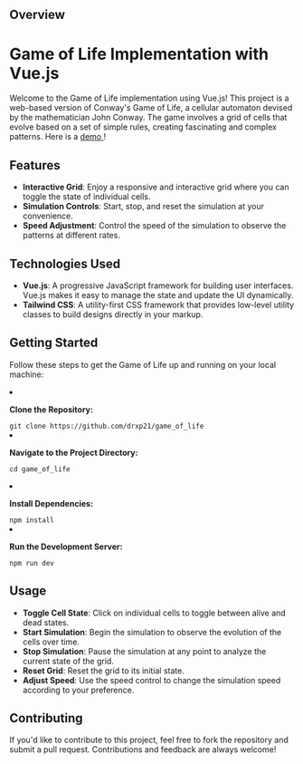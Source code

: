 <h2>Overview</h2>
<h1>Game of Life Implementation with Vue.js</h1>
<p>Welcome to the Game of Life implementation using Vue.js! This project is a web-based version of Conway's Game of Life, a cellular automaton devised by the mathematician John Conway. The game involves a grid of cells that evolve based on a set of simple rules, creating fascinating and complex patterns.
Here is a <a href="https://game-of-life-eight-amber.vercel.app/">demo </a> !
</p>
<h2>Features</h2>
<ul><li><strong>Interactive Grid</strong>: Enjoy a responsive and interactive grid where you can toggle the state of individual cells.</li><li><strong>Simulation Controls</strong>: Start, stop, and reset the simulation at your convenience.</li><li><strong>Speed Adjustment</strong>: Control the speed of the simulation to observe the patterns at different rates.</li></ul>
<h2>Technologies Used</h2>
<ul><li><strong>Vue.js</strong>: A progressive JavaScript framework for building user interfaces. Vue.js makes it easy to manage the state and update the UI dynamically.</li><li><strong>Tailwind CSS</strong>: A utility-first CSS framework that provides low-level utility classes to build designs directly in your markup.</li></ul>
<h2>Getting Started</h2>
<p>Follow these steps to get the Game of Life up and running on your local machine:</p>
<li><p><strong>Clone the Repository:</strong></p></li>
<code>git clone https://github.com/drxp21/game_of_life</code>
<li><p><strong>Navigate to the Project Directory:

</strong></p></li>
<code>cd game_of_life</code>
<li><p><strong>Install Dependencies:</strong></p></li>
<code>npm install</code>
<li><p><strong>Run the Development Server:</strong></p></li>
<code>npm run dev</code>
<h2>Usage</h2>
<ul><li><strong>Toggle Cell State</strong>: Click on individual cells to toggle between alive and dead states.</li><li><strong>Start Simulation</strong>: Begin the simulation to observe the evolution of the cells over time.</li><li><strong>Stop Simulation</strong>: Pause the simulation at any point to analyze the current state of the grid.</li><li><strong>Reset Grid</strong>: Reset the grid to its initial state.</li><li><strong>Adjust Speed</strong>: Use the speed control to change the simulation speed according to your preference.</li></ul>
<h2>Contributing</h2>
<p>If you'd like to contribute to this project, feel free to fork the repository and submit a pull request. Contributions and feedback are always welcome!</p>



